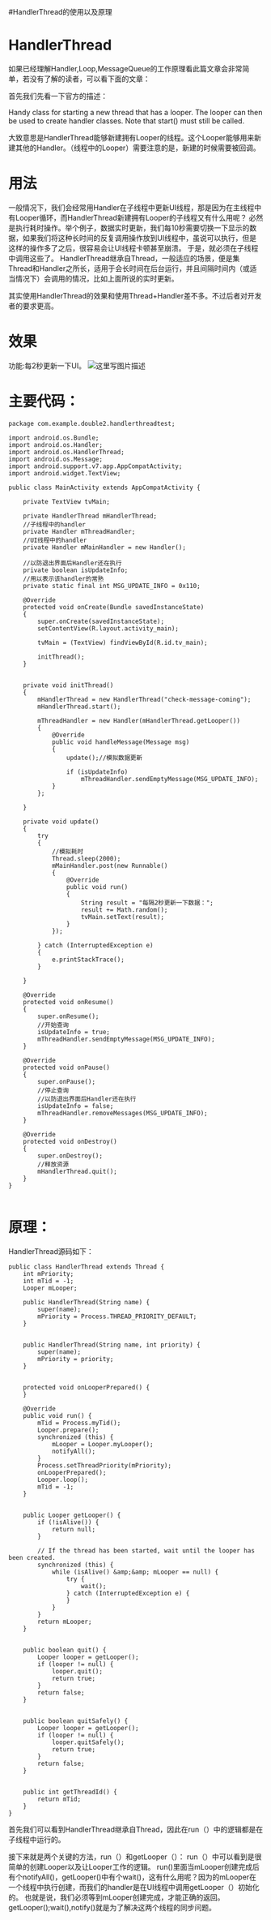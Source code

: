 #HandlerThread的使用以及原理
# HandlerThread

>  
 如果已经理解Handler,Loop,MessageQueue的工作原理看此篇文章会非常简单，若没有了解的读者，可以看下面的文章：  


首先我们先看一下官方的描述：

>  
 Handy class for starting a new thread that has a looper. The looper can then be used to create handler classes. Note that start() must still be called. 


大致意思是HandlerThread能够新建拥有Looper的线程。这个Looper能够用来新建其他的Handler。（线程中的Looper）需要注意的是，新建的时候需要被回调。

# 用法

一般情况下，我们会经常用Handler在子线程中更新UI线程，那是因为在主线程中有Looper循环，而HandlerThread新建拥有Looper的子线程又有什么用呢？ 必然是执行耗时操作。举个例子，数据实时更新，我们每10秒需要切换一下显示的数据，如果我们将这种长时间的反复调用操作放到UI线程中，虽说可以执行，但是这样的操作多了之后，很容易会让UI线程卡顿甚至崩溃。 于是，就必须在子线程中调用这些了。 HandlerThread继承自Thread，一般适应的场景，便是集Thread和Handler之所长，适用于会长时间在后台运行，并且间隔时间内（或适当情况下）会调用的情况，比如上面所说的实时更新。

>  
 其实使用HandlerThread的效果和使用Thread+Handler差不多。不过后者对开发者的要求更高。 


# 效果

功能:每2秒更新一下UI。 <img src="https://raw.githubusercontent.com/Double2hao/xujiajia_blog/main/img/16209911067800.png " alt="这里写图片描述">

# 主要代码：

```
package com.example.double2.handlerthreadtest;

import android.os.Bundle;
import android.os.Handler;
import android.os.HandlerThread;
import android.os.Message;
import android.support.v7.app.AppCompatActivity;
import android.widget.TextView;

public class MainActivity extends AppCompatActivity {

    private TextView tvMain;

    private HandlerThread mHandlerThread;
    //子线程中的handler
    private Handler mThreadHandler;
    //UI线程中的handler
    private Handler mMainHandler = new Handler();

    //以防退出界面后Handler还在执行
    private boolean isUpdateInfo;
    //用以表示该handler的常熟
    private static final int MSG_UPDATE_INFO = 0x110;

    @Override
    protected void onCreate(Bundle savedInstanceState)
    {
        super.onCreate(savedInstanceState);
        setContentView(R.layout.activity_main);

        tvMain = (TextView) findViewById(R.id.tv_main);

        initThread();
    }


    private void initThread()
    {
        mHandlerThread = new HandlerThread("check-message-coming");
        mHandlerThread.start();

        mThreadHandler = new Handler(mHandlerThread.getLooper())
        {
            @Override
            public void handleMessage(Message msg)
            {
                update();//模拟数据更新

                if (isUpdateInfo)
                    mThreadHandler.sendEmptyMessage(MSG_UPDATE_INFO);
            }
        };

    }

    private void update()
    {
        try
        {
            //模拟耗时
            Thread.sleep(2000);
            mMainHandler.post(new Runnable()
            {
                @Override
                public void run()
                {
                    String result = "每隔2秒更新一下数据：";
                    result += Math.random();
                    tvMain.setText(result);
                }
            });

        } catch (InterruptedException e)
        {
            e.printStackTrace();
        }

    }

    @Override
    protected void onResume()
    {
        super.onResume();
        //开始查询
        isUpdateInfo = true;
        mThreadHandler.sendEmptyMessage(MSG_UPDATE_INFO);
    }

    @Override
    protected void onPause()
    {
        super.onPause();
        //停止查询
        //以防退出界面后Handler还在执行
        isUpdateInfo = false;
        mThreadHandler.removeMessages(MSG_UPDATE_INFO);
    }

    @Override
    protected void onDestroy()
    {
        super.onDestroy();
        //释放资源
        mHandlerThread.quit();
    }
}


```

# 原理：

HandlerThread源码如下：

```
public class HandlerThread extends Thread {
    int mPriority;
    int mTid = -1;
    Looper mLooper;

    public HandlerThread(String name) {
        super(name);
        mPriority = Process.THREAD_PRIORITY_DEFAULT;
    }
    
   
    public HandlerThread(String name, int priority) {
        super(name);
        mPriority = priority;
    }
    
   
    protected void onLooperPrepared() {
    }

    @Override
    public void run() {
        mTid = Process.myTid();
        Looper.prepare();
        synchronized (this) {
            mLooper = Looper.myLooper();
            notifyAll();
        }
        Process.setThreadPriority(mPriority);
        onLooperPrepared();
        Looper.loop();
        mTid = -1;
    }
    
   
    public Looper getLooper() {
        if (!isAlive()) {
            return null;
        }
        
        // If the thread has been started, wait until the looper has been created.
        synchronized (this) {
            while (isAlive() &amp;&amp; mLooper == null) {
                try {
                    wait();
                } catch (InterruptedException e) {
                }
            }
        }
        return mLooper;
    }

    
    public boolean quit() {
        Looper looper = getLooper();
        if (looper != null) {
            looper.quit();
            return true;
        }
        return false;
    }

   
    public boolean quitSafely() {
        Looper looper = getLooper();
        if (looper != null) {
            looper.quitSafely();
            return true;
        }
        return false;
    }

  
    public int getThreadId() {
        return mTid;
    }
}

```

首先我们可以看到HandlerThread继承自Thread，因此在run（）中的逻辑都是在子线程中运行的。

接下来就是两个关键的方法，run（）和getLooper（）： run（）中可以看到是很简单的创建Looper以及让Looper工作的逻辑。 run()里面当mLooper创建完成后有个notifyAll()，getLooper()中有个wait()，这有什么用呢？因为的mLooper在一个线程中执行创建，而我们的handler是在UI线程中调用getLooper（）初始化的。 也就是说，我们必须等到mLooper创建完成，才能正确的返回。getLooper();wait(),notify()就是为了解决这两个线程的同步问题。